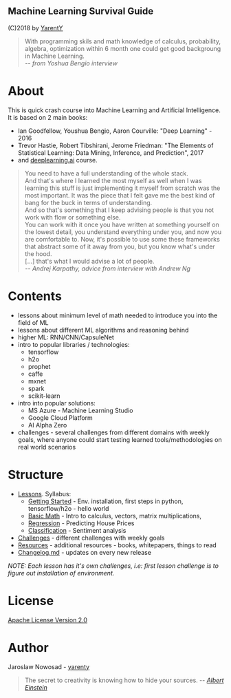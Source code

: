Machine Learning Survival Guide
-------------------------------

(C)2018 by [YarentY](http://www.yarenty.com)


> With programming skils and math knowledge of calculus, probability, algebra, optimization
> within 6 month one could get good backgroung in Machine Learning.  
> -- <cite>from Yoshua Bengio interview</cite>


# About
This is quick crash course into Machine Learning and Artificial Intelligence.
It is based on 2 main books:
 - Ian Goodfellow, Youshua Bengio, Aaron Courville: "Deep Learning" - 2016
 - Trevor Hastie, Robert Tibshirani, Jerome Friedman: "The Elements of Statistical Learning: Data Mining, Inference, and Prediction", 2017
 - and [deeplearning.ai](http://www.deeplearning.ai) course. 



> You need to have a full understanding of the whole stack.   
> And that's where I learned the most myself as well when I was learning this stuff is just implementing it myself from scratch was the most important. 
> It was the piece that I felt gave me the best kind of bang for the buck in terms of understanding.   
> And so that's something that I keep advising people is that you not work with flow or something else.   
> You can work with it once you have written at something yourself on the lowest detail, you understand everything under you,
> and now you are comfortable to. Now, it's possible to use some these frameworks that abstract some of it away from you, 
>  but you know what's under the hood.  
> \[...\] that's what I would advise a lot of people.  
> -- <cite>Andrej Karpathy, advice from interview with Andrew Ng</cite>

# Contents  
- lessons about minimum level of math needed to introduce you into the field of ML
- lessons about different ML algorithms and reasoning behind
- higher ML: RNN/CNN/CapsuleNet
- intro to popular libraries / technologies:
    - tensorflow
    - h2o
    - prophet
    - caffe
    - mxnet
    - spark
    - scikit-learn
- intro into popular solutions:
    - MS Azure - Machine Learning Studio
    - Google Cloud Platform
    - AI Alpha Zero 
- challenges - several challenges from different domains with weekly goals, 
where anyone could start testing learned tools/methodologies on real world scenarios



# Structure
- [Lessons](LESSONS). Syllabus:
    - [Getting Started](LESSONS/00_GettingStarted) - Env. installation, first steps in python, tensorflow/h2o - hello world
    - [Basic Math](LESSONS/01_BasicMath) - Intro to calculus, vectors, matrix multiplications,
    - [Regression](LESSONS/02_Regression) - Predicting House Prices
    - [Classification](LESSONS/03_Classification) - Sentiment analysis
- [Challenges](CHALLENGES) - different challenges with weekly goals
- [Resources](RESOURCES) - additional resources - books, whitepapers, things to read
- [Changelog.md](CHANGELOG.md) - updates on every new release


*NOTE: Each lesson has it's own challenges, i.e: first lesson challenge is to figure out installation of environment.*






# License
[Apache License Version 2.0](LICENSE)

# Author
Jaroslaw Nowosad - [yarenty](http://www.yarenty.com)


> The secret to creativity is knowing how to hide your sources. 
> -- <cite>[Albert Einstein][1]</cite>

[1]:http://www.quotedb.com/quotes/2112